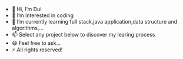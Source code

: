 - 👋 Hi, I’m Dui
- 👀 I’m interested in coding
- 🌱 I’m currently learning full stack,java application,data structure and algorithms,...
- 📫 Select any project below to discover my learing process 
- 😄 Feel free to ask...
- ⚡ All rights reserved!
